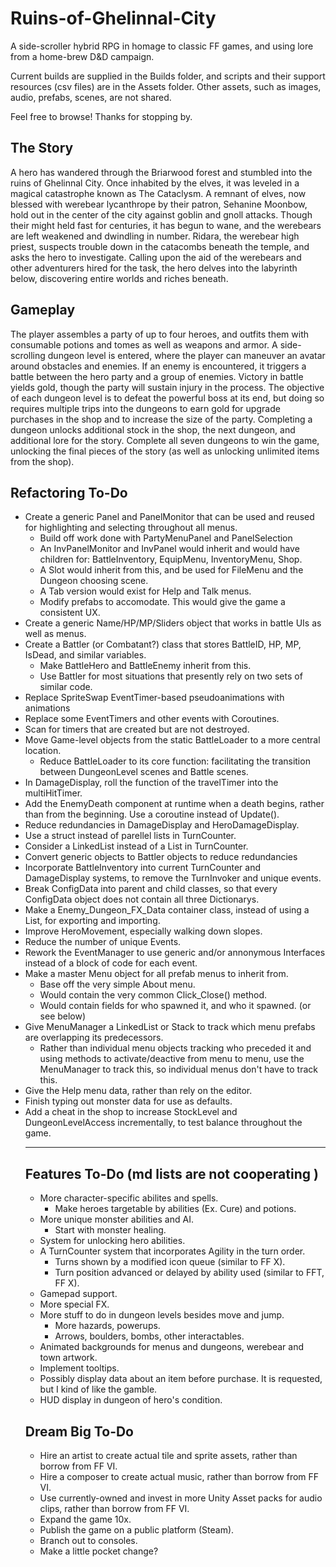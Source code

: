 # Ruins-of-Ghelinnal-City
A side-scroller hybrid RPG in homage to classic FF games, and using lore from a home-brew D&D campaign.

Current builds are supplied in the Builds folder, and scripts and their support resources (csv files) are in the Assets folder. Other assets, such as images, audio, prefabs, scenes, are not shared.

Feel free to browse! Thanks for stopping by.

## The Story
A hero has wandered through the Briarwood forest and stumbled into the ruins of Ghelinnal City. Once inhabited by the elves, it was leveled in a magical catastrophe known as The Cataclysm. A remnant of elves, now blessed with werebear lycanthrope by their patron, Sehanine Moonbow, hold out in the center of the city against goblin and gnoll attacks. Though their might held fast for centuries, it has begun to wane, and the werebears are left weakened and dwindling in number. Ridara, the werebear high priest, suspects trouble down in the catacombs beneath the temple, and asks the hero to investigate. Calling upon the aid of the werebears and other adventurers hired for the task, the hero delves into the labyrinth below, discovering entire worlds and riches beneath.

## Gameplay
The player assembles a party of up to four heroes, and outfits them with consumable potions and tomes as well as weapons and armor. A side-scrolling dungeon level is entered, where the player can maneuver an avatar around obstacles and enemies. If an enemy is encountered, it triggers a battle between the hero party and a group of enemies. Victory in battle yields gold, though the party will sustain injury in the process. The objective of each dungeon level is to defeat the powerful boss at its end, but doing so requires multiple trips into the dungeons to earn gold for upgrade purchases in the shop and to increase the size of the party. Completing a dungeon unlocks additional stock in the shop, the next dungeon, and additional lore for the story. Complete all seven dungeons to win the game, unlocking the final pieces of the story (as well as unlocking unlimited items from the shop).

## Refactoring To-Do
* Create a generic Panel and PanelMonitor that can be used and reused for highlighting and selecting throughout all menus.
  * Build off work done with PartyMenuPanel and PanelSelection
  * An InvPanelMonitor and InvPanel would inherit and would have children for: BattleInventory, EquipMenu, InventoryMenu, Shop.
  * A Slot would inherit from this, and be used for FileMenu and the Dungeon choosing scene.
  * A Tab version would exist for Help and Talk menus.
  * Modify prefabs to accomodate. This would give the game a consistent UX.
* Create a generic Name/HP/MP/Sliders object that works in battle UIs as well as menus.
* Create a Battler (or Combatant?) class that stores BattleID, HP, MP, IsDead, and similar variables.
  * Make BattleHero and BattleEnemy inherit from this.
  * Use Battler for most situations that presently rely on two sets of similar code.
* Replace SpriteSwap EventTimer-based pseudoanimations with animations
* Replace some EventTimers and other events with Coroutines.
* Scan for timers that are created but are not destroyed.
* Move Game-level objects from the static BattleLoader to a more central location.
  * Reduce BattleLoader to its core function: facilitating the transition between DungeonLevel scenes and Battle scenes.
* In DamageDisplay, roll the function of the travelTimer into the multiHitTimer.
* Add the EnemyDeath component at runtime when a death begins, rather than from the beginning. Use a coroutine instead of Update().
* Reduce redundancies in DamageDisplay and HeroDamageDisplay.
* Use a struct instead of parellel lists in TurnCounter.
* Consider a LinkedList instead of a List in TurnCounter.
* Convert generic objects to Battler objects to reduce redundancies
* Incorporate BattleInventory into current TurnCounter and DamageDisplay systems, to remove the TurnInvoker and unique events.
* Break ConfigData into parent and child classes, so that every ConfigData object does not contain all three Dictionarys.
* Make a Enemy_Dungeon_FX_Data container class, instead of using a List<object>, for exporting and importing.
* Improve HeroMovement, especially walking down slopes.
* Reduce the number of unique Events.
* Rework the EventManager to use generic and/or annonymous Interfaces instead of a block of code for each event.
* Make a master Menu object for all prefab menus to inherit from.
  * Base off the very simple About menu.
  * Would contain the very common Click_Close() method.
  * Would contain fields for who spawned it, and who it spawned. (or see below)
* Give MenuManager a LinkedList or Stack to track which menu prefabs are overlapping its predecessors.
  * Rather than individual menu objects tracking who preceded it and using methods to activate/deactive from menu to menu, use the MenuManager to track this, so individual menus don't have to track this.
* Give the Help menu data, rather than rely on the editor.
* Finish typing out monster data for use as defaults.
* Add a cheat in the shop to increase StockLevel and DungeonLevelAccess incrementally, to test balance throughout the game.

<a/>

---

## Features To-Do (md lists are not cooperating )
- More character-specific abilites and spells.
  - Make heroes targetable by abilities (Ex. Cure) and potions.
- More unique monster abilities and AI.
  - Start with monster healing.
- System for unlocking hero abilities.
- A TurnCounter system that incorporates Agility in the turn order.
  - Turns shown by a modified icon queue (similar to FF X).
  - Turn position advanced or delayed by ability used (similar to FFT, FF X).
- Gamepad support.
- More special FX.
- More stuff to do in dungeon levels besides move and jump.
  - More hazards, powerups.
  - Arrows, boulders, bombs, other interactables.
- Animated backgrounds for menus and dungeons, werebear and town artwork.
- Implement tooltips.
- Possibly display data about an item before purchase. It is requested, but I kind of like the gamble.
- HUD display in dungeon of hero's condition.

## Dream Big To-Do

* Hire an artist to create actual tile and sprite assets, rather than borrow from FF VI.
* Hire a composer to create actual music, rather than borrow from FF VI.
* Use currently-owned and invest in more Unity Asset packs for audio clips, rather than borrow from FF VI.
* Expand the game 10x.
* Publish the game on a public platform (Steam).
* Branch out to consoles.
* Make a little pocket change?
